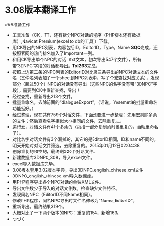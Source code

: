 3.08版本翻译工作
=====
###准备工作
 - 工具准备（CK，TT，还有拆分NPC对话的程序（PHP脚本还有数据库）,Navicat Premium(excel to db的工具)）下载。
 - 用CK导出的NPC列表，内容包括ID，EditorID，Type，Name **SQQ**完成，还按照官网的热门排名加入了Important一列。
 - 和用CK导出单个NPC的对话（txt文本，初次导出547个文件），所有带‘3DNPC’字段的对话都导出。**Txl263**完成。
 - 按照上边第二条的NPC列表的EditorID对比第三条导出的NPC对话文本的文件名（文件名列表加了一个sheet到NPC列表中，写了个宏查找对应关系），发现部分（超过50个）NPC的对话没有导出（这些NPC的名字没有带“3DNPC”字段），需要到CK中重新查找，导出！
 - 经过查找，重新导出213个文件。
 - 批量重命名，去除前面的“dialogueExport”。（话说，Yosemeti的批量重命名功能挺好。） 
 - 经过整理，现在共有759个对话文件，下面还要进一步整理：先用宏剔除多余的文件；然后查看名字相似大小相同的文件，去除重复。。。
 - 运行宏，对话文件有41个多余的（包括一部分复制的时候重复的，自动重命名了）。
 - 对比名字对话文件有3个漏掉的，其它的是EditorID相同，ID和name不同的。明天开始对对话文件筛选，去除重复的。2015年01月12日02:04:38
 - 剔除重复的和空的，最终剩320个对话文件。
 - 新建数据库3DNPC_308，导入excel文件。
 - excel导入数据库完毕。
 - 3.08版本套用3.02版本字典，导出3DNPC_english_chinese.xml文件  
 - 3DNPC_english_chinese.xml导入数据库。
 - 用PHP程序导出各个NPC对话的单独XML文件。
 - 导出文件数少于导入的对话文件数。检查缺少文件特征。
 - 发现同名NPC（EditorID不同Name相同）。
 - 修改PHP程序，同名NPC导出时文件名修改为“Name_EditorID”。
 - 重新导出。最终结果319个。
 - 大概对比了一下两个版本的NPC：重复的154，新增163。
 - つづく
